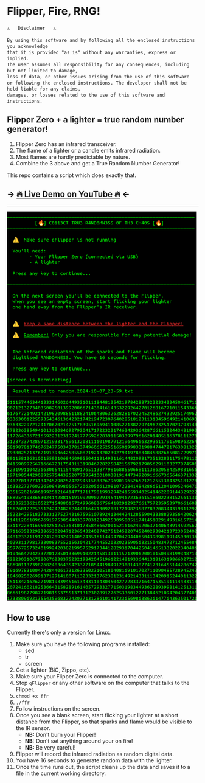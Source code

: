 # Flipper, Fire, RNG!

```
⚠️   Disclaimer   ⚠️

By using this software and by following all the enclosed instructions you acknowledge 
that it is provided "as is" without any warranties, express or implied. 
The user assumes all responsibility for any consequences, including but not limited to damage, 
loss of data, or other issues arising from the use of this software 
or following the enclosed instructions. The developer shall not be held liable for any claims, 
damages, or losses related to the use of this software and instructions.
```

## Flipper Zero + a lighter = true random number generator!

1. Flipper Zero has an infrared transceiver.
2. The flame of a lighter or a candle emits infrared radiation.
3. Most flames are hardly predictable by nature.
4. Combine the 3 above and get a True Random Number Generator!

This repo contains a script which does exactly that. 

## → [🔥 Live Demo on YouTube 🔥](https://www.youtube.com/watch?v=s5Ac3KxHHsc) ←

- - - - - 
![Flipper Fire RNG results](./static/results.png)

## How to use
Currently there's only a version for Linux.

1. Make sure you have the following programs installed:
	- sed
	- tr
	- screen
2. Get a lighter (BiC, Zippo, etc).
3. Make sure your Flipper Zero is connected to the computer.
4. Stop `qFlipper` or any other software on the computer that talks to the Flipper.
5. `chmod +x ffr`
6. `./ffr`
7. Follow instructions on the screen.
8. Once you see a blank screen, start flicking your lighter at a short distance from the Flipper, so that sparks and flame would be visible to the IR sensor.
	- **NB:** Don't burn your Flipper!
	- **NB:** Don't set anything around your on fire!
	- **NB:** Be very careful!
9. Flipper will record the infrared radiation as random digital data.
10. You have 16 seconds to generate random data with the lighter.
11. Once the time runs out, the script cleans up the data and saves it to a file in the current working directory.
